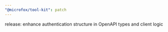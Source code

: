 ```yaml
---
"@microfox/tool-kit": patch
---
```


release: enhance authentication structure in OpenAPI types and client logic
